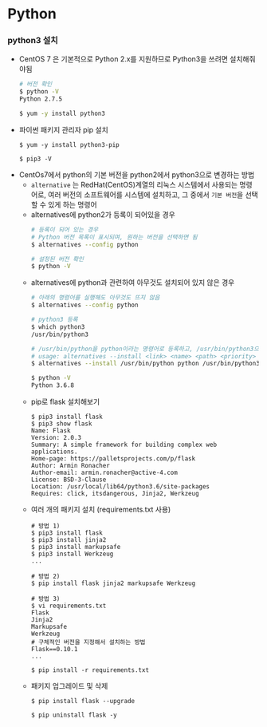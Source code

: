 # Python
### python3 설치
- CentOS 7 은 기본적으로 Python 2.x를 지원하므로 Python3을 쓰려면 설치해줘야됨
  ```bash
  # 버전 확인
  $ python -V
  Python 2.7.5

  $ yum -y install python3
  ```
- 파이썬 패키지 관리자 pip 설치
  ```
  $ yum -y install python3-pip

  $ pip3 -V
  ```
- CentOs7에서 python의 기본 버전을 python2에서 python3으로 변경하는 방법
  - `alternative` 는 RedHat(CentOS)계열의 리눅스 시스템에서 사용되는 명령어로, 여러 버전의 소프트웨어를 시스템에 설치하고, 그 중에서 `기본 버전`을 선택할 수 있게 하는 명령어
  - alternatives에 python2가 등록이 되어있을 경우
    ```bash
    # 등록이 되어 있는 경우
    # Python 버전 목록이 표시되며, 원하는 버전을 선택하면 됨
    $ alternatives --config python
    
    # 설정된 버전 확인
    $ python -V
    ```
  - alternatives에 python과 관련하여 아무것도 설치되어 있지 않은 경우
    ```bash
    # 아래의 명령어를 실행해도 아무것도 뜨지 않음
    $ alternatives --config python

    # python3 등록
    $ which python3
    /usr/bin/python3

    # /usr/bin/python을 python이라는 명령어로 등록하고, /usr/bin/python3으로 대체함
    # usage: alternatives --install <link> <name> <path> <priority>
    $ alternatives --install /usr/bin/python python /usr/bin/python3 1

    $ python -V
    Python 3.6.8
    ```
  - pip로 flask 설치해보기
    ```
    $ pip3 install flask
    $ pip3 show flask
    Name: Flask
    Version: 2.0.3
    Summary: A simple framework for building complex web applications.
    Home-page: https://palletsprojects.com/p/flask
    Author: Armin Ronacher
    Author-email: armin.ronacher@active-4.com
    License: BSD-3-Clause
    Location: /usr/local/lib64/python3.6/site-packages
    Requires: click, itsdangerous, Jinja2, Werkzeug
    ```
  - 여러 개의 패키지 설치 (requirements.txt 사용)
    ```
    # 방법 1)
    $ pip3 install flask
    $ pip3 install jinja2
    $ pip3 install markupsafe
    $ pip3 install Werkzeug
    ...

    # 방법 2)
    $ pip install flask jinja2 markupsafe Werkzeug

    # 방법 3)
    $ vi requirements.txt
    Flask
    Jinja2
    Markupsafe
    Werkzeug
    # 구체적인 버전을 지정해서 설치하는 방법
    Flask==0.10.1
    ...

    $ pip install -r requirements.txt
    ```
  - 패키지 업그레이드 및 삭제
    ```
    $ pip install flask --upgrade

    $ pip uninstall flask -y
    ```
